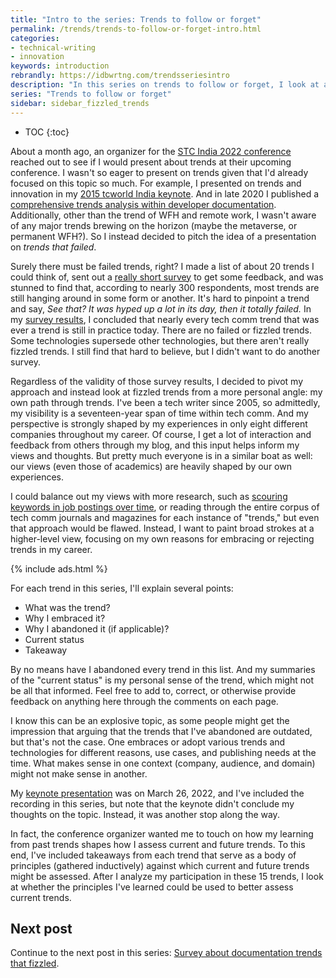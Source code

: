 ```yaml
---
title: "Intro to the series: Trends to follow or forget"
permalink: /trends/trends-to-follow-or-forget-intro.html
categories:
- technical-writing
- innovation
keywords: introduction
rebrandly: https://idbwrtng.com/trendsseriesintro
description: "In this series on trends to follow or forget, I look at about 15 different trends that I've explored in my career as a technical writer. I divided up the content into individual articles to facilitate easier navigation and browsing."
series: "Trends to follow or forget"
sidebar: sidebar_fizzled_trends
---
```


* TOC
{:toc}

About a month ago, an organizer for the [STC India 2022 conference](https://stc-india.org/conferences/2022/) reached out to see if I would present about trends at their upcoming conference. I wasn't so eager to present on trends given that I'd already focused on this topic so much. For example, I presented on trends and innovation in my [2015 tcworld India keynote](/2015/03/18/recording-of-innovation-in-technical-communication-keynote-at-tcworld-india-2015/). And in late 2020 I published a [comprehensive trends analysis within developer documentation](/learnapidoc/docapis_trends.html). Additionally, other than the trend of WFH and remote work, I wasn't aware of any major trends brewing on the horizon (maybe the metaverse, or permanent WFH?). So I instead decided to pitch the idea of a presentation on *trends that failed*.

Surely there must be failed trends, right? I made a list of about 20 trends I could think of, sent out a [really short survey](/blog/trends-that-faded-survey) to get some feedback, and was stunned to find that, according to nearly 300 respondents, most trends are still hanging around in some form or another. It's hard to pinpoint a trend and say, *See that? It was hyped up a lot in its day, then it totally failed.* In my [survey results](/blog/results-of-fizzled-trends-survey), I concluded that nearly every tech comm trend that was ever a trend is still in practice today. There are no failed or fizzled trends. Some technologies supersede other technologies, but there aren't really fizzled trends. I still find that hard to believe, but I didn't want to do another survey.

Regardless of the validity of those survey results, I decided to pivot my approach and instead look at fizzled trends from a more personal angle: my own path through trends. I've been a tech writer since 2005, so admittedly, my visibility is a seventeen-year span of time within tech comm. And my perspective is strongly shaped by my experiences in only eight different companies throughout my career. Of course, I get a lot of interaction and feedback from others through my blog, and this input helps inform my views and thoughts. But pretty much everyone is in a similar boat as well: our views (even those of academics) are heavily shaped by our own experiences.

I could balance out my views with more research, such as [scouring keywords in job postings over time](/2018/10/09/tech-comm-trends-more-collaboration-with-engineers#jobads), or reading through the entire corpus of tech comm journals and magazines for each instance of "trends," but even that approach would be flawed. Instead, I want to paint broad strokes at a higher-level view, focusing on my own reasons for embracing or rejecting trends in my career.

{% include ads.html %}

For each trend in this series, I'll explain several points:

* What was the trend?
* Why I embraced it?
* Why I abandoned it (if applicable)?
* Current status
* Takeaway

By no means have I abandoned every trend in this list. And my summaries of the "current status" is my personal sense of the trend, which might not be all that informed. Feel free to add to, correct, or otherwise provide feedback on anything here through the comments on each page.

I know this can be an explosive topic, as some people might get the impression that arguing that the trends that I've abandoned are outdated, but that's not the case. One embraces or adopt various trends and technologies for different reasons, use cases, and publishing needs at the time. What makes sense in one context (company, audience, and domain) might not make sense in another.

My [keynote presentation](https://stc-india.org/conferences/2022/tom-johnson-keynote/) was on March 26, 2022, and I've included the recording in this series, but note that the keynote didn't conclude my thoughts on the topic. Instead, it was another stop along the way. 

In fact, the conference organizer wanted me to touch on how my learning from past trends shapes how I assess current and future trends. To this end, I've included takeaways from each trend that serve as a body of principles (gathered inductively) against which current and future trends might be assessed. After I analyze my participation in these 15 trends, I look at whether the principles I've learned could be used to better assess current trends. 

<h2>Next post</h2>

Continue to the next post in this series: [Survey about documentation trends that fizzled](/blog/trends-that-faded-survey).
